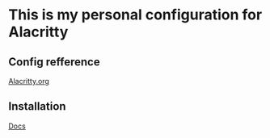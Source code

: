 # This is my personal configuration for Alacritty 

## Config refference

[Alacritty.org](https://alacritty.org/config-alacritty.html)

## Installation

[Docs](https://github.com/alacritty/alacritty/blob/master/INSTALL.md)
